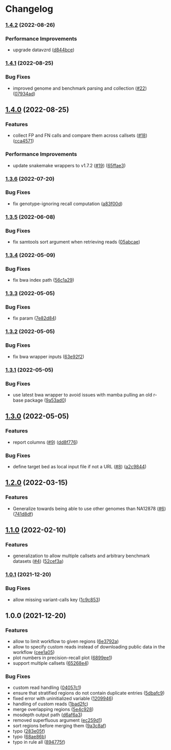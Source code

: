 # Changelog

### [1.4.2](https://www.github.com/snakemake-workflows/dna-seq-benchmark/compare/v1.4.1...v1.4.2) (2022-08-26)


### Performance Improvements

* upgrade datavzrd ([d844bce](https://www.github.com/snakemake-workflows/dna-seq-benchmark/commit/d844bce31fea29821bfd86ba694926ca6428be77))

### [1.4.1](https://www.github.com/snakemake-workflows/dna-seq-benchmark/compare/v1.4.0...v1.4.1) (2022-08-25)


### Bug Fixes

* improved genome and benchmark parsing and collection ([#22](https://www.github.com/snakemake-workflows/dna-seq-benchmark/issues/22)) ([07934ad](https://www.github.com/snakemake-workflows/dna-seq-benchmark/commit/07934ad82b0276574bab603fa046f16ddaf97591))

## [1.4.0](https://www.github.com/snakemake-workflows/dna-seq-benchmark/compare/v1.3.6...v1.4.0) (2022-08-25)


### Features

* collect FP and FN calls and compare them across callsets ([#18](https://www.github.com/snakemake-workflows/dna-seq-benchmark/issues/18)) ([cca4571](https://www.github.com/snakemake-workflows/dna-seq-benchmark/commit/cca45715f6a0f373c109486fd44c013ff66efbe8))


### Performance Improvements

* update snakemake wrappers to v1.7.2 ([#19](https://www.github.com/snakemake-workflows/dna-seq-benchmark/issues/19)) ([65ffae3](https://www.github.com/snakemake-workflows/dna-seq-benchmark/commit/65ffae30204e3337a807b254a31a91451a27550b))

### [1.3.6](https://www.github.com/snakemake-workflows/dna-seq-benchmark/compare/v1.3.5...v1.3.6) (2022-07-20)


### Bug Fixes

* fix genotype-ignoring recall computation ([a83f00d](https://www.github.com/snakemake-workflows/dna-seq-benchmark/commit/a83f00dc24132bee3dcf1452ceea20794118c0f8))

### [1.3.5](https://www.github.com/snakemake-workflows/dna-seq-benchmark/compare/v1.3.4...v1.3.5) (2022-06-08)


### Bug Fixes

* fix samtools sort argument when retrieving reads ([05abcae](https://www.github.com/snakemake-workflows/dna-seq-benchmark/commit/05abcae07941ed0f00f5d51adac8b9a2428e2cd6))

### [1.3.4](https://www.github.com/snakemake-workflows/dna-seq-benchmark/compare/v1.3.3...v1.3.4) (2022-05-09)


### Bug Fixes

* fix bwa index path ([56c1a29](https://www.github.com/snakemake-workflows/dna-seq-benchmark/commit/56c1a29efce6da048bdc97cc21a6833d8ec58d9f))

### [1.3.3](https://www.github.com/snakemake-workflows/dna-seq-benchmark/compare/v1.3.2...v1.3.3) (2022-05-05)


### Bug Fixes

* fix param ([7e82d84](https://www.github.com/snakemake-workflows/dna-seq-benchmark/commit/7e82d843debdc960b91b7af1139ccebc93334c5e))

### [1.3.2](https://www.github.com/snakemake-workflows/dna-seq-benchmark/compare/v1.3.1...v1.3.2) (2022-05-05)


### Bug Fixes

* fix bwa wrapper inputs ([63e92f2](https://www.github.com/snakemake-workflows/dna-seq-benchmark/commit/63e92f23cb06b9dac6a2001877300496d3a28347))

### [1.3.1](https://www.github.com/snakemake-workflows/dna-seq-benchmark/compare/v1.3.0...v1.3.1) (2022-05-05)


### Bug Fixes

* use latest bwa wrapper to avoid issues with mamba pulling an old r-base package ([9a53ad0](https://www.github.com/snakemake-workflows/dna-seq-benchmark/commit/9a53ad0a877f47562eaf043f56dfad7b43c1abc2))

## [1.3.0](https://www.github.com/snakemake-workflows/dna-seq-benchmark/compare/v1.2.0...v1.3.0) (2022-05-05)


### Features

* report columns ([#9](https://www.github.com/snakemake-workflows/dna-seq-benchmark/issues/9)) ([dd8f776](https://www.github.com/snakemake-workflows/dna-seq-benchmark/commit/dd8f776a3037c2c15359d6ea7a4e891ea0880dd7))


### Bug Fixes

* define target bed as local input file if not a URL ([#8](https://www.github.com/snakemake-workflows/dna-seq-benchmark/issues/8)) ([a2c9844](https://www.github.com/snakemake-workflows/dna-seq-benchmark/commit/a2c9844659ec8e1f625fe2966a4a706bd04508c8))

## [1.2.0](https://www.github.com/snakemake-workflows/dna-seq-benchmark/compare/v1.1.0...v1.2.0) (2022-03-15)


### Features

* Generalize towards being able to use other genomes than NA12878 ([#6](https://www.github.com/snakemake-workflows/dna-seq-benchmark/issues/6)) ([741d8df](https://www.github.com/snakemake-workflows/dna-seq-benchmark/commit/741d8df8bca1753d830835a3aa07b966678fa297))

## [1.1.0](https://www.github.com/snakemake-workflows/dna-seq-benchmark/compare/v1.0.1...v1.1.0) (2022-02-10)


### Features

* generalization to allow multiple callsets and arbitrary benchmark datasets ([#4](https://www.github.com/snakemake-workflows/dna-seq-benchmark/issues/4)) ([52cef3a](https://www.github.com/snakemake-workflows/dna-seq-benchmark/commit/52cef3abf2bb13321f2b7deda5da9cf5b7c06dd6))

### [1.0.1](https://www.github.com/snakemake-workflows/benchmark-giab/compare/v1.0.0...v1.0.1) (2021-12-20)


### Bug Fixes

* allow missing variant-calls key ([1c9c853](https://www.github.com/snakemake-workflows/benchmark-giab/commit/1c9c85349f5e2530fe71fa315a3dd7e2b74ae441))

## 1.0.0 (2021-12-20)


### Features

* allow to limit workflow to given regions ([6e3792a](https://www.github.com/snakemake-workflows/benchmark-giab/commit/6e3792a31ba6abbef82ab2b782a3076e807d25b2))
* allow to specify custom reads instead of downloading public data in the workflow ([cee1a05](https://www.github.com/snakemake-workflows/benchmark-giab/commit/cee1a05c78402953d0f7de50f9efde0ff2558bcd))
* plot numbers in precision-recall plot ([6899ee1](https://www.github.com/snakemake-workflows/benchmark-giab/commit/6899ee1c489a631d3ae400135db12ea2f5464a72))
* support multiple callsets ([65268e4](https://www.github.com/snakemake-workflows/benchmark-giab/commit/65268e4c8c7de6451b4c4901c405458aca42cb09))


### Bug Fixes

* custom read handling ([04057c1](https://www.github.com/snakemake-workflows/benchmark-giab/commit/04057c181a9ecbf0884f995c9eb32058c188e9ae))
* ensure that stratified regions do not contain duplicate entries ([5dbafc9](https://www.github.com/snakemake-workflows/benchmark-giab/commit/5dbafc952cdf864b9fc05c5f12ef16ffa7aa35af))
* fixed error with uninitialized variable ([1209946](https://www.github.com/snakemake-workflows/benchmark-giab/commit/1209946947f0082e366fe928a3c83bd0a8f944a7))
* handling of custom reads ([1bad2fc](https://www.github.com/snakemake-workflows/benchmark-giab/commit/1bad2fca185532e75e3c5c0e56f65e422746ead6))
* merge overlapping regions ([5e4c928](https://www.github.com/snakemake-workflows/benchmark-giab/commit/5e4c92863d940704570885756a8a9467f26eada6))
* mosdepth output path ([d6af6a3](https://www.github.com/snakemake-workflows/benchmark-giab/commit/d6af6a31dbb043cd62d90ff0e0ad30b96b20e191))
* removed superfluous argument ([ec259d1](https://www.github.com/snakemake-workflows/benchmark-giab/commit/ec259d16edda6a3a110a359531612e1df3d040cb))
* sort regions before merging them ([9a3c8af](https://www.github.com/snakemake-workflows/benchmark-giab/commit/9a3c8afd8a4e9506388ab2014808dfd5af4920ee))
* typo ([283e05f](https://www.github.com/snakemake-workflows/benchmark-giab/commit/283e05ff28ae89521673e0d3a9a463921c351976))
* typo ([68ae86b](https://www.github.com/snakemake-workflows/benchmark-giab/commit/68ae86bf23eb6c36bc08cb361af8e3ddb837e64e))
* typo in rule all ([894775f](https://www.github.com/snakemake-workflows/benchmark-giab/commit/894775fb51b8321dbeb72dc267d711530dfcc15b))

